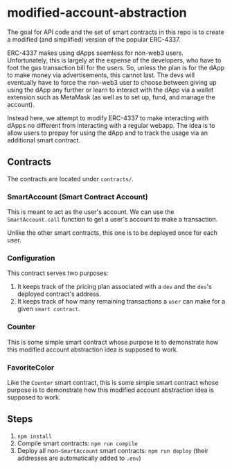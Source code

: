 # modified-account-abstraction

The goal for API code and the set of smart contracts in this repo is to create a modified (and simplified) version of the popular ERC-4337.

ERC-4337 makes using dApps seemless for non-web3 users.
Unfortunately, this is largely at the expense of the developers, who have to foot the gas transaction bill for the users.
So, unless the plan is for the dApp to make money via advertisements, this cannot last.
The devs will eventually have to force the non-web3 user to choose between giving up using the dApp any further or learn to interact with the dApp via a wallet extension such as MetaMask (as well as to set up, fund, and manage the account).

Instead here, we attempt to modify ERC-4337 to make interacting with dApps no different from interacting with a regular webapp.
The idea is to allow users to prepay for using the dApp and to track the usage via an additional smart contract.

## Contracts

The contracts are located under `contracts/`.

### SmartAccount (Smart Contract Account)

This is meant to act as the user's account.
We can use the `SmartAccount.call` function to get a user's account to make a transaction.

Unlike the other smart contracts, this one is to be deployed once for each user.

### Configuration

This contract serves two purposes:

1. It keeps track of the pricing plan associated with a `dev` and the `dev`'s deployed contract's address.
2. It keeps track of how many remaining transactions a `user` can make for a given `smart contract`.

### Counter

This is some simple smart contract whose purpose is to demonstrate how this modified account abstraction idea is supposed to work.

### FavoriteColor

Like the `Counter` smart contract, this is some simple smart contract whose purpose is to demonstrate how this modified account abstraction idea is supposed to work.

## Steps

1. `npm install`
2. Compile smart contracts: `npm run compile`
3. Deploy all non-`SmartAccount` smart contracts: `npm run deploy`
   (their addresses are automatically added to `.env`)
